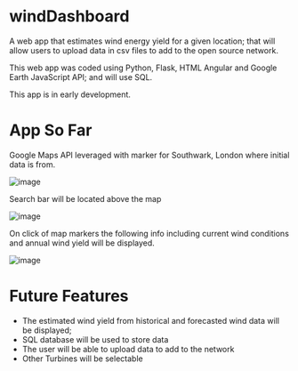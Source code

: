 # windDashboard
A web app that estimates wind energy yield for a given location; that will allow users to upload data in csv files to add to the open source network.  

This web app was coded using Python, Flask, HTML Angular and Google Earth JavaScript API; and will use SQL.    

This app is in early development.

# App So Far
Google Maps API leveraged with marker for Southwark, London where initial data is from.

![image](https://user-images.githubusercontent.com/76686112/123712150-a79a3900-d869-11eb-9aac-26d6b52f4bae.png)

Search bar will be located above the map 

![image](https://user-images.githubusercontent.com/76686112/118772183-5b77d400-b87b-11eb-9fa0-9fb4eb48ac2c.png)

On click of map markers the following info including current wind conditions and annual wind yield will be displayed.

![image](https://user-images.githubusercontent.com/76686112/119239941-89436e00-bb44-11eb-82dc-d9717da21daa.png)


# Future Features
* The estimated wind yield from historical and forecasted wind data will be displayed; 
* SQL database will be used to store data
* The user will be able to upload data to add to the network
* Other Turbines will be selectable


